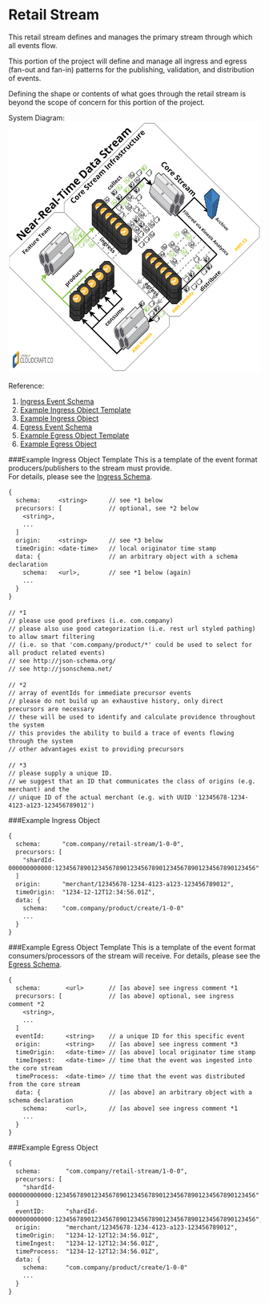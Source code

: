 # Retail Stream

This retail stream defines and manages the primary stream through which all events flow.

This portion of the project will define and manage all ingress and egress (fan-out and fan-in) patterns for the publishing, validation, and distribution of events.

Defining the shape or contents of what goes through the retail stream is beyond the scope of concern for this portion of the project.

System Diagram:  
<img
  src="cloudcraft-hello-retail.png"
  alt="System Diagram depicting the produce, collect, distribute, consume pattern"
  style="width:860px;height:500px"
 />

Reference:  
1. <a href='retail-stream-ingress.json'>Ingress Event Schema</a>  
2. <a href='#Example Ingress Object Template'>Example Ingress Object Template</a>  
3. <a href='#Example Ingress Object'>Example Ingress Object</a>  
4. <a href='retail-stream-egress.json'>Egress Event Schema</a>  
5. <a href='#Example Egress Object Template'>Example Egress Object Template</a>  
6. <a href='#Example Egress Object'>Example Egress Object</a>  

###Example Ingress Object Template
This is a template of the event format producers/publishers to the stream must provide.  
For details, please see the <a href='retail-stream-ingress.json'>Ingress Schema</a>.

```
{
  schema:     <string>      // see *1 below
  precursors: [             // optional, see *2 below
    <string>,
    ...
  ]
  origin:     <string>      // see *3 below
  timeOrigin: <date-time>   // local originator time stamp
  data: {                   // an arbitrary object with a schema declaration
    schema:   <url>,        // see *1 below (again)
    ...
  }
}

// *1
// please use good prefixes (i.e. com.company)
// please also use good categorization (i.e. rest url styled pathing) to allow smart filtering
// (i.e. so that 'com.company/product/*' could be used to select for all product related events)
// see http://json-schema.org/
// see http://jsonschema.net/

// *2
// array of eventIds for immediate precursor events
// please do not build up an exhaustive history, only direct precursors are necessary
// these will be used to identify and calculate providence throughout the system
// this provides the ability to build a trace of events flowing through the system
// other advantages exist to providing precursors

// *3
// please supply a unique ID.
// we suggest that an ID that communicates the class of origins (e.g. merchant) and the
// unique ID of the actual merchant (e.g. with UUID '12345678-1234-4123-a123-123456789012')
```

###Example Ingress Object
```
{
  schema:      "com.company/retail-stream/1-0-0",
  precursors: [
    "shardId-000000000000:12345678901234567890123456789012345678901234567890123456"
  ]
  origin:      "merchant/12345678-1234-4123-a123-123456789012",
  timeOrigin:  "1234-12-12T12:34:56.01Z",
  data: {
    schema:    "com.company/product/create/1-0-0"
    ...
  }
}
```

###Example Egress Object Template
This is a template of the event format consumers/processors of the stream will receive.
For details, please see the <a href='retail-stream-egress.json'>Egress Schema</a>.

```
{
  schema:       <url>       // [as above] see ingress comment *1
  precursors: [             // [as above] optional, see ingress comment *2
    <string>,
    ...
  ]
  eventId:      <string>    // a unique ID for this specific event
  origin:       <string>    // [as above] see ingress comment *3
  timeOrigin:   <date-time> // [as above] local originator time stamp
  timeIngest:   <date-time> // time that the event was ingested into the core stream
  timeProcess:  <date-time> // time that the event was distributed from the core stream
  data: {                   // [as above] an arbitrary object with a schema declaration
    schema:     <url>,      // [as above] see ingress comment *1
    ...
  }
}
```

###Example Egress Object
```
{
  schema:       "com.company/retail-stream/1-0-0",
  precursors: [
    "shardId-000000000000:12345678901234567890123456789012345678901234567890123456"
  ]
  eventID:      "shardId-000000000000:12345678901234567890123456789012345678901234567890123456",
  origin:       "merchant/12345678-1234-4123-a123-123456789012",
  timeOrigin:   "1234-12-12T12:34:56.01Z",
  timeIngest:   "1234-12-12T12:34:56.01Z",
  timeProcess:  "1234-12-12T12:34:56.01Z",
  data: {
    schema:     "com.company/product/create/1-0-0"
    ...
  }
}
```

